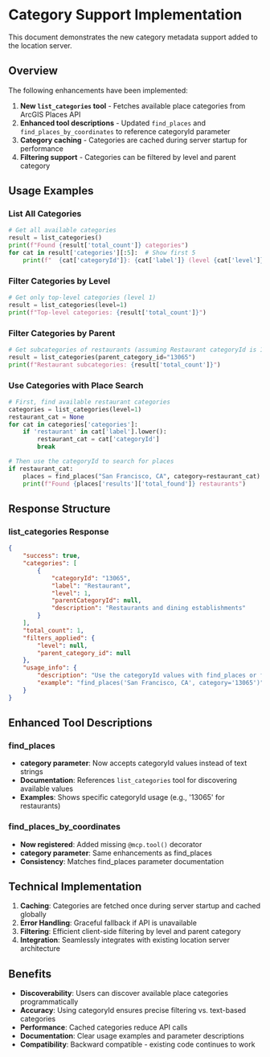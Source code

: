 # Category Support Implementation

This document demonstrates the new category metadata support added to the location server.

## Overview

The following enhancements have been implemented:

1. **New `list_categories` tool** - Fetches available place categories from ArcGIS Places API
2. **Enhanced tool descriptions** - Updated `find_places` and `find_places_by_coordinates` to reference categoryId parameter
3. **Category caching** - Categories are cached during server startup for performance
4. **Filtering support** - Categories can be filtered by level and parent category

## Usage Examples

### List All Categories

```python
# Get all available categories
result = list_categories()
print(f"Found {result['total_count']} categories")
for cat in result['categories'][:5]:  # Show first 5
    print(f"  {cat['categoryId']}: {cat['label']} (level {cat['level']})")
```

### Filter Categories by Level

```python
# Get only top-level categories (level 1)
result = list_categories(level=1)
print(f"Top-level categories: {result['total_count']}")
```

### Filter Categories by Parent

```python
# Get subcategories of restaurants (assuming Restaurant categoryId is 13065)
result = list_categories(parent_category_id="13065")
print(f"Restaurant subcategories: {result['total_count']}")
```

### Use Categories with Place Search

```python
# First, find available restaurant categories
categories = list_categories(level=1)
restaurant_cat = None
for cat in categories['categories']:
    if 'restaurant' in cat['label'].lower():
        restaurant_cat = cat['categoryId']
        break

# Then use the categoryId to search for places
if restaurant_cat:
    places = find_places("San Francisco, CA", category=restaurant_cat)
    print(f"Found {places['results']['total_found']} restaurants")
```

## Response Structure

### list_categories Response

```json
{
    "success": true,
    "categories": [
        {
            "categoryId": "13065",
            "label": "Restaurant",
            "level": 1,
            "parentCategoryId": null,
            "description": "Restaurants and dining establishments"
        }
    ],
    "total_count": 1,
    "filters_applied": {
        "level": null,
        "parent_category_id": null
    },
    "usage_info": {
        "description": "Use the categoryId values with find_places or find_places_by_coordinates tools",
        "example": "find_places('San Francisco, CA', category='13065')"
    }
}
```

## Enhanced Tool Descriptions

### find_places
- **category parameter**: Now accepts categoryId values instead of text strings
- **Documentation**: References `list_categories` tool for discovering available values
- **Examples**: Shows specific categoryId usage (e.g., '13065' for restaurants)

### find_places_by_coordinates  
- **Now registered**: Added missing `@mcp.tool()` decorator
- **category parameter**: Same enhancements as find_places
- **Consistency**: Matches find_places parameter documentation

## Technical Implementation

1. **Caching**: Categories are fetched once during server startup and cached globally
2. **Error Handling**: Graceful fallback if API is unavailable
3. **Filtering**: Efficient client-side filtering by level and parent category
4. **Integration**: Seamlessly integrates with existing location server architecture

## Benefits

- **Discoverability**: Users can discover available place categories programmatically
- **Accuracy**: Using categoryId ensures precise filtering vs. text-based categories
- **Performance**: Cached categories reduce API calls
- **Documentation**: Clear usage examples and parameter descriptions
- **Compatibility**: Backward compatible - existing code continues to work